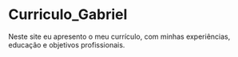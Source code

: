 # Curriculo_Gabriel
Neste site eu apresento o meu currículo, com minhas experiências, educação e objetivos profissionais.

